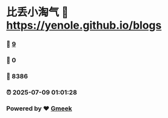 # 比丢小淘气 :link: https://yenole.github.io/blogs 
### :page_facing_up: [9](https://yenole.github.io/blogs/tag.html) 
### :speech_balloon: 0 
### :hibiscus: 8386 
### :alarm_clock: 2025-07-09 01:01:28 
### Powered by :heart: [Gmeek](https://github.com/Meekdai/Gmeek)
